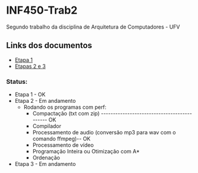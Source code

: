 # INF450-Trab2
Segundo trabalho da disciplina de Arquitetura de Computadores - UFV

## Links dos documentos
* [Etapa 1](https://docs.google.com/presentation/d/1Vz73E6QZo4eGZLj0EVr541p2Wpae-xaPze_8G9zObj4/edit?usp=sharing)
* [Etapas 2 e 3](https://docs.google.com/presentation/d/1XiOAlGAGoxIcIHvf2pjxBPluhNrGuSGFHvhqSF01c7w/edit?usp=sharing)

### Status:
* Etapa 1 - OK
* Etapa 2 - Em andamento
  * Rodando os programas com perf:
    * Compactação (txt com zip) -------------------------------------------- OK
    * Compilador
    * Processamento de audio (conversão mp3 para wav com o comando ffmpeg)-- OK
    * Processamento de vídeo
    * Programação Inteira ou Otimização com A*
    * Ordenação
* Etapa 3 - Em andamento
